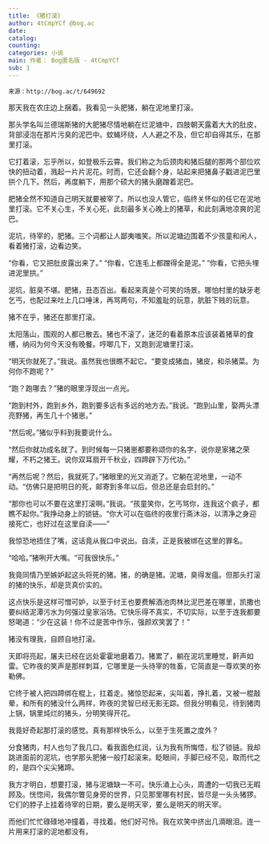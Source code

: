 ```yaml
---
title: 《猪打滚》
author: 4tCmpYCf @bog.ac
date: 
catalog: 
counting: 
categories: 小说
main: 作者： Bog匿名版 - 4tCmpYCf
sub: 1
---
```

    来源：http://bog.ac/t/649692

那天我在农庄边上捆着。我看见一头肥猪，躺在泥地里打滚。

那头学名叫兰德瑞斯猪的大肥猪尽情地躺在烂泥塘中，四肢朝天露着大大的肚皮，背部浸泡在那片污臭的泥巴中。蚊蝇环绕，人人避之不及，但它却自得其乐，在那里打滚。

它打着滚，忘乎所以，如登极乐云霄。我们称之为后颈肉和猪后腿的那两个部位欢快的扭动着，溅起一片片泥花。时而，它还会翻个身，站起来把猪鼻子戳进泥巴里拱个几下。然后，再度躺下，用那个硕大的猪头磨蹭着泥巴。

肥猪全然不知道自己明天就要被宰了。所以也没人管它，临终关怀似的任它在泥地里打滚。它不关心生，不关心死，此刻最多关心晚上的猪草，和此刻满地凉爽的泥巴。

泥坑，待宰的，肥猪。三个词都让人鄙夷嗤笑。所以泥塘边围着不少孩童和闲人，看着猪打滚，边看边笑。

“你看，它又把肚皮露出来了。”
“你看，它连毛上都蹭得全是泥。”
“你看，它把头埋进泥里拱。”

泥坑，脏臭不堪。肥猪，丑态百出。看起来真是个可笑的场景。哪怕村里的缺牙老乞丐，也配过来吐上几口唾沫，再骂两句，不知羞耻的玩意，肮脏下贱的玩意。

猪不在乎，猪还在那里打滚。

太阳落山，围观的人都已散去。猪也不滚了，迷茫的看着原本应该装着猪草的食槽，纳闷为何今天没有晚餐。哼唧几下，又跑到泥塘里打滚。

“明天你就死了。”我说。虽然我也很瞧不起它。“要变成猪血，猪皮，和杀猪菜。为何你不跑呢？”

“跑？跑哪去？”猪的眼里浮现出一点光。

“跑到村外，跑到乡外，跑到要多远有多远的地方去。”我说。“跑到山里，娶两头漂亮野猪，再生几十个猪崽。”

“然后呢。”猪似乎料到我要说什么。

“然后你就功成名就了。到时候每一只猪崽都要称颂你的名字，说你是家猪之荣耀，不朽之猪王。说你双耳扇开千秋业，四蹄辟下万代功。”

“再然后呢？然后，我就死了。”猪眼里的光又消逝了。它躺在泥地里，一动不动。“仿佛只是把明日的死，邮寄到多年以后。但总还是会启封的。”

“那你也可以不要在这里打滚啊。”我说。“孩童笑你，乞丐骂你，连我这个疯子，都瞧不起你。”我挣动身上的锁链。“你大可以在临终的夜里行斋沐浴，以清净之身迎接死亡，也好过在这里自渎——”

我惊恐地捂住了嘴，这话竟从我口中说出。自渎，正是我被绑在这里的罪名。

“哈哈。”猪咧开大嘴。“可我很快乐。”

我竟同情乃至嫉妒起这头将死的猪。猪，的确是猪。泥塘，臭得发瘟。但那头打滚的猪的快乐，却是货真价实的。

这点快乐是这样可憎可妒，以至于纣王也要费解酒池肉林比泥巴差在哪里，凯撒也要纠结泥潭污水为何强过皇家浴场。它快乐得不真实，不切实际，以至于连我都要怒喝道：“少在这装！你不过是苦中作乐，强颜欢笑罢了！”

猪没有理我，自顾自地打滚。

天即将亮起，屠夫已经在远处霍霍地磨着刀。猪累了，躺在泥坑里睡觉，鼾声如雷。它昨夜的笑声是那样刺耳，它哪里是一头待宰的牲畜，它简直是一尊欢笑的弥勒佛。

它终于被人把四蹄绑在棍上，扛着走。猪惊恐起来，尖叫着，挣扎着，又被一棍敲晕，和所有的猪没什么两样，昨夜的灵智已经无影无踪。但我分明看见，待到猪肉上锅，锅里炖烂的猪头，分明笑得开花。

我竟好奇起那打滚的感觉。真有那样快乐么，以至于生死置之度外？

分食猪肉，村人也匀了我几口。看我面色红润，认为我有所悔悟，松了锁链。我却跳进面前的泥坑，也学那头肥猪一般打起滚来。眨眼间，手脚已经不见，取而代之的，是四个尖尖猪蹄。

我方才明白，想要打滚，猪与泥塘缺一不可。快乐涌上心头，周遭的一切我已无暇顾及。恍惚间，我偶尔瞥见身旁的世界，只见那里哪有村民，皆尽是一头头猪猡。它们的脖子上挂着待宰的日期，要么是明天宰，要么是明天的明天宰。

而他们忙忙碌碌地冲撞着，寻找着。他们好可怜。我在欢笑中挤出几滴眼泪。连一片用来打滚的泥地都没有。